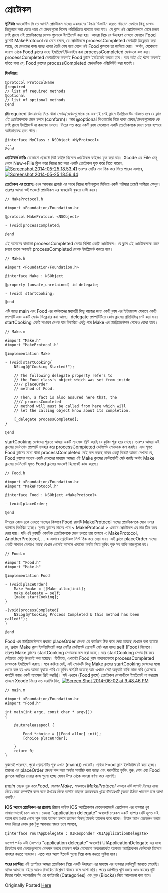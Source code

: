 # প্রোটোকল

**ভূমিকাঃ** অবজেক্টিভ সি তে আপনি প্রোটোকল নামের একধরনের ফিচার ডিফাইন করতে পারবেন যেখানে কিছু মেথড ডিক্লেয়ার করা যেতে পারে যে মেথডগুলো বিশেষ পরিস্থিতিতে ব্যবহার করা যায়। যে ক্লাস ওই প্রোটোকলকে মেনে চলবে সেই ক্লাসে ওই প্রোটোকলের মেথড গুলোকে ইমপ্লিমেন্ট করা হয়। আমরা নিচে যে উদাহরণ দেখবো সেখানে Food ক্লাসটি MakeProtocol কে মেনে চলবে, যে প্রোটোকলে processCompleted মেথডটি ডিক্লেয়ার করা আছে, যে মেথডের কাজ হচ্ছে খাবার তৈরি শেষ হয়ে গেলে ওই Food ক্লাসকে তা জানিয়ে দেয়া। অর্থাৎ, যেকোনো জায়গা থেকে Food ক্লাসের মধ্যে ইমপ্লিমেন্ট/ডিফাইন করা processCompleted মেথডকে কল করা। processCompleted মেথডটিকে অবশ্যই Food ক্লাসে ইমপ্লিমেন্ট করতে হবে। আর তাই এই ঘটনা অবশ্যই ঘটতে বাধ্য যে, Food ক্লাসের processCompleted মেথডটিকে এক্সিকিউট করা যাবেই।

**সিনট্যাক্সঃ**

```text
@protocol ProtocolName
@required
// list of required methods
@optional
// list of optional methods
@end
```

@required কিওয়ার্ডের নিচে থাকা মেথড/মেথডগুলোকে কে অবশ্যই সেই ক্লাসে ইমপ্লিমেন্টেড থাকতে হবে যে ক্লাস এই প্রোটোকলকে মেনে চলবে \(conform\)। আর @optional কিওয়ার্ডের নিচে থাকা মেথড/মেথডগুলোকে কে সেই ক্লাসে ইমপ্লিমেন্ট না করলেও চলবে। নিচের মত করে একটি ক্লাস যেকোনো একটি প্রোটোকলকে মেনে চলার ব্যপারে অঙ্গীকারাবদ্ধ হতে পারে।

```text
@interface MyClass : NSObject <MyProtocol>
...
@end
```

**প্রোটোকল তৈরিঃ** যেকোনো প্রজেক্টে নিউ ফাইল হিসেবে প্রোটোকল ফাইলও যুক্ত করা যায়। Xcode এর File মেনু থেকে New-&gt;File ক্লিক করে নিচের মত করে একটি প্রোটোকল যুক্ত করে নিতে পারেন, [![Screenshot 2014-05-25 18.53.41](http://nuhil.files.wordpress.com/2014/06/screenshot-2014-05-25-18-53-41.png?w=460)](https://nuhil.files.wordpress.com/2014/06/screenshot-2014-05-25-18-53-41.png) তারপর সেটির নাম ঠিক করে দিতে পারেন এভাবে, [![Screenshot 2014-05-25 18.56.44](http://nuhil.files.wordpress.com/2014/06/screenshot-2014-05-25-18-56-44.png?w=460)](https://nuhil.files.wordpress.com/2014/06/screenshot-2014-05-25-18-56-44.png)

**প্রোটোকল এর প্রয়োগঃ** এখন আপনার প্রজেক্ট এর সাথে নিচের ফাইলগুলো মিলিয়ে একটি পরিষ্কার প্রজেক্ট সাজিয়ে ফেলুন। তারপর আমরা ওই প্রজেক্টে প্রোটোকল এর ব্যবহারটা বুঝতে চেষ্টা করব।

```text
// MakeProtocol.h

#import <Foundation/Foundation.h>

@protocol MakeProtocol <NSObject>

- (void)processCompleted;

@end
```

এই আমাদের বানানো processCompleted মেথড বিশিষ্ট একটি প্রোটোকল। যে ক্লাস এই প্রোটোকলকে মেনে চলবে তাকে অবশ্যই processCompleted মেথড ইমপ্লিমেন্ট করতে হবে।

```text
// Make.h

#import <Foundation/Foundation.h>

@interface Make : NSObject

@property (unsafe_unretained) id delegate;

- (void) startCooking;

@end
```

এটি হচ্ছে main এবং Food এর কর্মকাণ্ডের মধ্যবর্তী কিছু কাজের জন্য একটি ক্লাস এর ইন্টারফেস যেখানে একটি প্রোপার্টি এবং একটি মেথড ডিক্লেয়ার করা আছে। delegate প্রোপার্টিটিতে কোন ক্লাসের প্রতিনিধিত্ব সেট করা যায়। startCooking একটি সাধারণ মেথড যার বিস্তারিত একটু পরে Make এর ইমপ্লিমেন্টেশন থেকেও বোঝা যাবে।

```text
// Make.m

#import "Make.h"
#import "MakeProtocol.h"

@implementation Make

- (void)startCooking{
    NSLog(@"Cooking Started!");

    // The following delegate property refers to
    // the Food class's object which was set from inside
    //// placeOrder
    // method of Food.

    // Then, a fact is also assured here that, the
    //// processCompleted
    // method will must be called from here which will
    // let the calling object know about its completion.

    [_delegate processCompleted];
}

@end
```

startCooking মেথডের শুরুতে আমরা একটি ম্যাসেজ প্রিন্ট করছি যে কুকিং শুরু হয়ে গেছে। তারপর আমরা এই ক্লাসের ডেলিগেট প্রোপার্টি ব্যবহার করে processCompleted ডেলিগেট মেথডকে কল করছি। এটা মূলত Food ক্লাসের মধ্যে থাকা processCompleted কেই কল করছে কারন একটু নিচেই আমরা দেখবো যে, Food ক্লাসের মধ্যের একটি মেথডের মাধ্যমে আমরা এই Make ক্লাসের ডেলিগেটটি সেট করছি অর্থাৎ Make ক্লাসের ডেলিগেট মূলত Food ক্লাসের অবজেক্ট হিসেবেই কাজ করছে।

```text
// Food.h

#import <Foundation/Foundation.h>
#import "MakeProtocol.h"

@interface Food : NSObject <MakeProtocol>

- (void)placeOrder;

@end
```

উপরের কোড ব্লকে দেখতে পাচ্ছেন কিভাবে Food ক্লাসটি MakeProtocol নামের প্রোটোকলকে মেনে চলার ব্যাপারে নির্ধারিত হচ্ছে। সুপার ক্লাসের নামের পরে &lt; MakeProtocol &gt; এভাবে প্রোটোকল এর নাম ঠিক করে দেয়া যায়। যদি এই ক্লাসটি একাধিক প্রোটোকলকে মেনে চলতে চায় তাহলে &lt; MakeProtocol, AnotherProtocol, ... &gt; এভাবে প্রোটোকল লিস্ট ঠিক করে দেয়া যায়। এই ক্লাসে placeOrder নামের একটি সাধারণ মেথডও আছে যেখান থেকেই আসলে খাবারের অর্ডার নিয়ে কুকিং শুরু সহ বাকি কাজগুলো হয়।

```text
// Food.m

#import "Food.h"
#import "Make.h"

@implementation Food

- (void)placeOrder{
    Make *make = [[Make alloc]init];
    make.delegate = self;
    [make startCooking];
}

-(void)processCompleted{
    NSLog(@"Cooking Process Completed & this method has been called!");
}

@end
```

Food এর ইমপ্লিমেন্টেশনে প্রথমত placeOrder মেথড এর কার্যক্রম ঠিক করে দেয়া হয়েছে যেখানে বলা হয়েছে যে, প্রথমে Make ক্লাস ইন্সট্যান্সিয়েট করে সেটির ডেলিগেট প্রোপার্টি সেট করা হচ্ছে self \(Food\) হিসেবে। তারপর Make ক্লাসের startCooking মেথডকে কল করা হচ্ছে। আর startCooking মেথড কি করে সেটাতো একটু উপরেই বলা হয়েছে। দ্বিতীয়ত, এখানেই Food ক্লাস বাধ্যগতভাবে processCompleted মেথডকে ইমপ্লিমেন্ট করছে। মনে করিয়ে দেই, এই মেথডটি কিন্তু Make ক্লাসের startCooking মেথডের মধ্যে থেকে কল হয় এবং আমরা বুঝতে পারি যে কুকিং কমপ্লিট হয়েছে আর এখানে সেই অনুযায়ী বাকি কাজ করি \(এক্ষেত্রে কমপ্লিট হবার একটি ম্যাসেজ প্রিন্ট করছি\)। যদি এখানে \(Food ক্লাসে\) প্রোটোকল মেথডটিকে ইমপ্লিমেন্ট না করতাম তাহলে Xcode নিচের মত ওয়ার্নিং দিত, [![Screen Shot 2014-06-02 at 9.48.46 PM](http://nuhil.files.wordpress.com/2014/06/screen-shot-2014-06-02-at-9-48-46-pm.png?w=460)](https://nuhil.files.wordpress.com/2014/06/screen-shot-2014-06-02-at-9-48-46-pm.png)

```text
// main.m

#import <Foundation/Foundation.h>
#import "Food.h"

int main(int argc, const char * argv[])
{

    @autoreleasepool {

        Food *choice = [[Food alloc] init];
        [choice placeOrder];

    }
    return 0;
}
```

বুঝতেই পারছেন, পুরো প্রোগ্রামটির শুরু এখান \(main\(\)\) থেকেই। প্রথমে Food ক্লাস ইন্সট্যান্সিয়েট করা হচ্ছে। তারপর এর placeOrder মেথড কল করে অর্ডার সাবমিট করা হচ্ছে এবং পরবর্তীতে কুকিং শুরু, শেষ এবং Food ক্লাসকে জানিয়ে দেয়ার কাজ গুলো হচ্ছে যেসব উপর থেকে আমরা বর্ণনা করে এসেছি।

_main থেকে শুরু করে Food, তারপর Make, মাঝখানে MakeProtocol এভাবে যদি আপনি নিজের মাথা দিয়ে কোড কম্পাইল করে করে উপরের দিকে আগান তাহলে আরেকবার পুরো উদাহরণটি বুঝতে উঠতে পারবেন বলে আশা করছি।_

**iOS অ্যাপে প্রোটোকল এর প্রয়োগঃ** রিয়াল লাইফ iOS অ্যাপ্লিকেশন ডেভেলপমেন্টে প্রোটোকল এর ব্যবহার খুব সাধারণভাবেই চলে আসে। যেমনঃ "application delegate" অবজেক্ট সেরকম একটি ব্যাপার যেটি মূলত ওই অ্যাপ রান হওয়া থেকে শুরু করে যতক্ষণ চলবে ততক্ষণ বিভন্ন ইভেন্ট হ্যান্ডেল করে থাকে। রিয়াল অ্যাপ ডেভেলপ করার সময় নিচের কোড ব্লক টুকু আপনার নজরে চলে আসবে,

```text
@interface YourAppDelegate : UIResponder <UIApplicationDelegate>
```

যতক্ষণ পর্যন্ত এটা \(আপনার "application delegate" অবজেক্ট\) UIApplicationDelegate এর মধ্যে ডিফাইন করা মেথডগুলোকে রেসপন্স করবে ততক্ষণ পর্যন্ত যেকোনো অবজেক্টকেই আপনার অ্যাপ্লিকেশন ডেলিগেট হিসেবে ব্যবহার করতে পারবেন। এতে করে অ্যাপ ইভেন্ট গুলো নিয়ে কাজ করতে সুবিধা হবে।

**পরের চ্যাপ্টারঃ** এই চ্যাপ্টারে আমরা প্রোটোকল নিয়ে একটি উদাহরণ এর মাধ্যমে এর ব্যবহার মোটামুটি জানতে পেরেছি। যদিও আমাদের বইয়ে আরও বিস্তারিত বিশ্লেষণ থাকবে বলে আশা করি। পরের চ্যাপ্টারে খুবি মজার এবং কাজের দুটি ফিচার অর্থাৎ অবেজক্টিভ সি এর ক্যাটাগরি \(Categories\) এবং ব্লক \(Blocks\) নিয়ে আলোচনা করা হবে।

Originally Posted [Here](http://nuhil.net/2014/06/02/৭-অবজেক্টিভ-সি-objective-c-এর-প্রোটো/)

